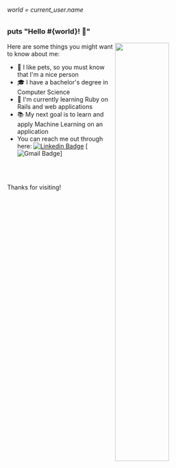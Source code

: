 
###### world = current_user.name
### puts "Hello #{world}! 👋"

<img align='right' width="50%" src="https://media.giphy.com/media/13GIgrGdslD9oQ/giphy.gif" />

Here are some things you might want to know about me:

- 🐶 I like pets, so you must know that I'm a nice person
- 🎓 I have a bachelor's degree in Computer Science
- 📖 I'm currently learning Ruby on Rails and web applications
- 📚 My next goal is to learn and apply Machine Learning on an application
- You can reach me out through here:
[![Linkedin Badge](https://img.shields.io/badge/-LinkedIn-blue?style=flat-square&logo=Linkedin&logoColor=white&link=https://www.linkedin.com/in/matheusma37/)](https://www.linkedin.com/in/helio-matsubayashi/)
[![Gmail Badge](https://img.shields.io/badge/-Gmail-c14438?style=flat-square&logo=Gmail&logoColor=white&link=mailto:seu_email)]
<br>
<br>

Thanks for visiting!
